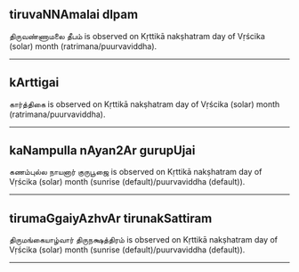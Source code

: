## tiruvaNNAmalai dIpam
திருவண்ணாமலை தீபம் is observed on Kṛttikā nakṣhatram day of Vṛścika (solar) month (ratrimana/puurvaviddha).



---
## kArttigai
கார்த்திகை is observed on Kṛttikā nakṣhatram day of Vṛścika (solar) month (ratrimana/puurvaviddha).



---
## kaNampulla nAyan2Ar gurupUjai
கணம்புல்ல நாயனார் குருபூஜை is observed on Kṛttikā nakṣhatram day of Vṛścika (solar) month (sunrise (default)/puurvaviddha (default)).



---
## tirumaGgaiyAzhvAr tirunakSattiram
திருமங்கையாழ்வார் திருநக்ஷத்திரம் is observed on Kṛttikā nakṣhatram day of Vṛścika (solar) month (sunrise (default)/puurvaviddha (default)).



---
